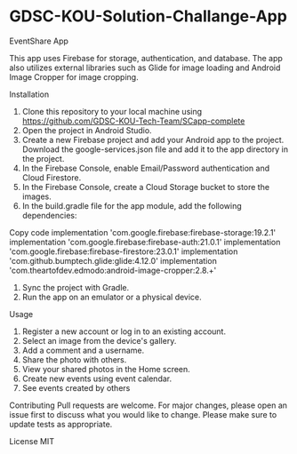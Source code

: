 # GDSC-KOU-Solution-Challange-App
EventShare App

This app uses Firebase for storage, authentication, and database. The app also utilizes external libraries such as Glide for image loading and Android Image Cropper for image cropping.

Installation
1. Clone this repository to your local machine using https://github.com/GDSC-KOU-Tech-Team/SCapp-complete
2. Open the project in Android Studio.
3. Create a new Firebase project and add your Android app to the project. Download the google-services.json file and add it to the app directory in the project.
4. In the Firebase Console, enable Email/Password authentication and Cloud Firestore.
5. In the Firebase Console, create a Cloud Storage bucket to store the images.
6. In the build.gradle file for the app module, add the following dependencies:

Copy code
implementation 'com.google.firebase:firebase-storage:19.2.1'
implementation 'com.google.firebase:firebase-auth:21.0.1'
implementation 'com.google.firebase:firebase-firestore:23.0.1'
implementation 'com.github.bumptech.glide:glide:4.12.0'
implementation 'com.theartofdev.edmodo:android-image-cropper:2.8.+'
1. Sync the project with Gradle.
2. Run the app on an emulator or a physical device.

Usage
1. Register a new account or log in to an existing account.
2. Select an image from the device's gallery.
3. Add a comment and a username.
4. Share the photo with others.
5. View your shared photos in the Home screen.
6. Create new events using event calendar.
7. See events created by others

Contributing
Pull requests are welcome. For major changes, please open an issue first to discuss what you would like to change.
Please make sure to update tests as appropriate.

License
MIT


